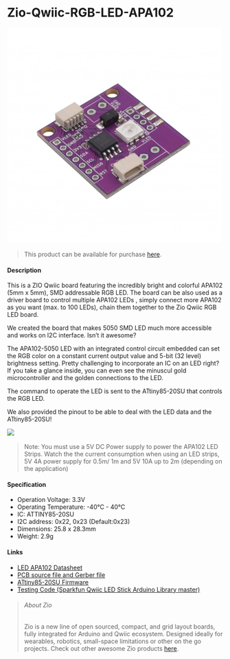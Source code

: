 # Zio-Qwiic-RGB-LED-APA102

![](rgb-led.png)

> This product can be available for purchase [here](https://www.smart-prototyping.com/Zio-Qwiic-RGB-LED-APA102).



#### Description

This is a ZIO Qwiic board featuring the incredibly bright and colorful APA102 (5mm x 5mm), SMD addressable RGB LED. The board can be also used as a driver board to control multiple APA102 LEDs , simply connect more APA102 as you want (max. to 100 LEDs), chain them together to the Zio Qwiic RGB LED board. 

We created the board that makes 5050 SMD LED much more accessible and works on I2C interface. Isn’t it awesome? 

The APA102-5050 LED with an integrated control circuit embedded can set the RGB color on a constant current output value and 5-bit (32 level) brightness setting. Pretty challenging to incorporate an IC on an LED right? If you take a glance inside, you can even see the minuscul gold microcontroller and the golden connections to the LED. 

The command to operate the LED is sent to the ATtiny85-20SU that controls the RGB LED.

We also provided the pinout to be able to deal with the LED data and the ATtiny85-20SU!


![](https://www.smart-prototyping.com/image/data/NOA-RnD/101932%20Zio%20Qwiic%20RGB%20LED%20APA102/RGB%20LED_Connection_1.jpg)


> Note: You must use a 5V DC Power supply to power the APA102 LED Strips. Watch the the current consumption when using an LED strips, 5V 4A power supply for 0.5m/ 1m and 5V 10A up to 2m (depending on the application)


#### Specification

* Operation Voltage: 3.3V
* Operating Temperature: -40°C - 40°C
* IC: ATTINY85-20SU
* I2C address: 0x22, 0x23 (Default:0x23)
* Dimensions: 25.8 x 28.3mm
* Weight: 2.9g


#### Links

* [LED APA102 Datasheet](http://www.smart-prototyping.com/image/data/2_components/Light/101791%20APA102C%20LED%20Strip/APA102C.pdf)
* [PCB source file and Gerber file](https://github.com/ZIOCC/Zio-Qwiic-RGB-LED-APA102)
* [ATtiny85-20SU Firmware](https://github.com/ZIOCC/Zio-Qwiic-RGB-LED-APA102/tree/master/Firmware/Qwiic_LED_Stick)
* [Testing Code (Sparkfun Qwiic LED Stick Arduino Library master)](https://github.com/sparkfun/SparkFun_Qwiic_LED_Stick_Arduino_Library)




> ###### About Zio
> Zio is a new line of open sourced, compact, and grid layout boards, fully integrated for Arduino and Qwiic ecosystem. Designed ideally for wearables, robotics, small-space limitations or other on the go projects. Check out other awesome Zio products [here](https://www.smart-prototyping.com/Zio).

